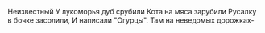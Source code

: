 ﻿Неизвестный
У лукоморья дуб срубили
Кота на мяса зарубили
Русалку в бочке засолили,
И написали "Огурцы".
Там на неведомых дорожках-
